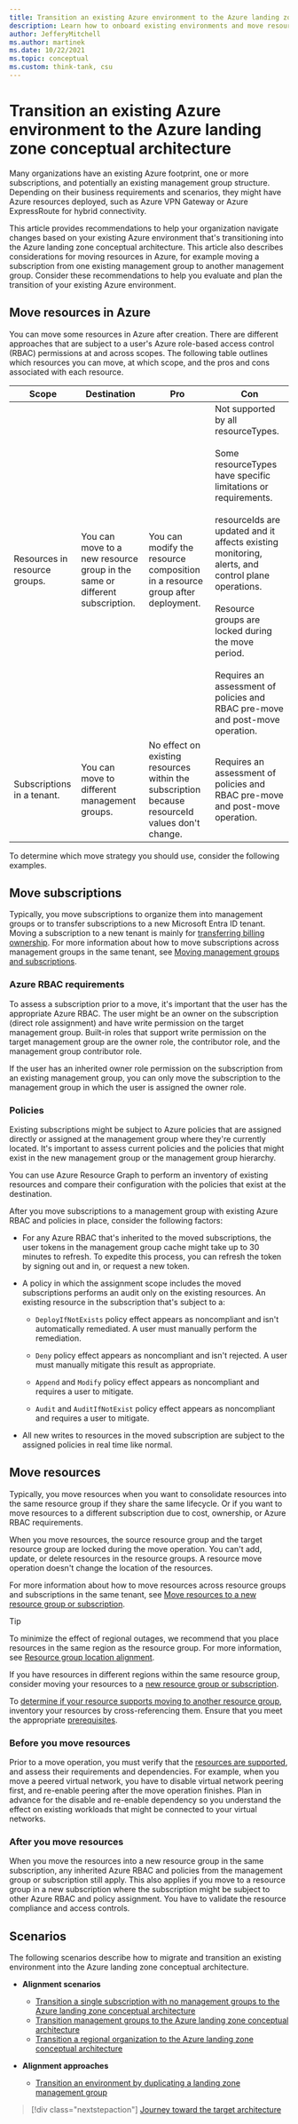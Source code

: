 ```yaml
---
title: Transition an existing Azure environment to the Azure landing zone conceptual architecture
description: Learn how to onboard existing environments and move resources to the Azure landing zone conceptual architecture.
author: JefferyMitchell
ms.author: martinek
ms.date: 10/22/2021
ms.topic: conceptual
ms.custom: think-tank, csu
--- 
```


<!-- docutune:casing resourceType resourceTypes resourceId resourceIds -->

# Transition an existing Azure environment to the Azure landing zone conceptual architecture

Many organizations have an existing Azure footprint, one or more subscriptions, and potentially an existing management group structure. Depending on their business requirements and scenarios, they might have Azure resources deployed, such as Azure VPN Gateway or Azure ExpressRoute for hybrid connectivity.

This article provides recommendations to help your organization navigate changes based on your existing Azure environment that's transitioning into the Azure landing zone conceptual architecture. This article also describes considerations for moving resources in Azure, for example moving a subscription from one existing management group to another management group. Consider these recommendations to help you evaluate and plan the transition of your existing Azure environment.

## Move resources in Azure

You can move some resources in Azure after creation. There are different approaches that are subject to a user's Azure role-based access control (RBAC) permissions at and across scopes. The following table outlines which resources you can move, at which scope, and the pros and cons associated with each resource.

| Scope | Destination | Pro | Con |
| ----- | ----------- | ---- | ---- |
| Resources in resource groups. | You can move to a new resource group in the same or different subscription. | You can modify the resource composition in a resource group after deployment. | Not supported by all resourceTypes. <br><br> Some resourceTypes have specific limitations or requirements. <br><br> resourceIds are updated and it affects existing monitoring, alerts, and control plane operations. <br><br> Resource groups are locked during the move period. <br><br> Requires an assessment of policies and RBAC pre-move and post-move operation. |
| Subscriptions in a tenant. | You can move to different management groups. | No effect on existing resources within the subscription because resourceId values don't change. | Requires an assessment of policies and RBAC pre-move and post-move operation. |

To determine which move strategy you should use, consider the following examples.

## Move subscriptions

Typically, you move subscriptions to organize them into management groups or to transfer subscriptions to a new Microsoft Entra ID tenant. Moving a subscription to a new tenant is mainly for [transferring billing ownership](/azure/cost-management-billing/manage/billing-subscription-transfer). For more information about how to move subscriptions across management groups in the same tenant, see [Moving management groups and subscriptions](/azure/governance/management-groups/manage#moving-management-groups-and-subscriptions).

### Azure RBAC requirements

To assess a subscription prior to a move, it's important that the user has the appropriate Azure RBAC. The user might be an owner on the subscription (direct role assignment) and have write permission on the target management group. Built-in roles that support write permission on the target management group are the owner role, the contributor role, and the management group contributor role.

If the user has an inherited owner role permission on the subscription from an existing management group, you can only move the subscription to the management group in which the user is assigned the owner role.

### Policies

Existing subscriptions might be subject to Azure policies that are assigned directly or assigned at the management group where they're currently located. It's important to assess current policies and the policies that might exist in the new management group or the management group hierarchy.

You can use Azure Resource Graph to perform an inventory of existing resources and compare their configuration with the policies that exist at the destination.

After you move subscriptions to a management group with existing Azure RBAC and policies in place, consider the following factors:

- For any Azure RBAC that's inherited to the moved subscriptions, the user tokens in the management group cache might take up to 30 minutes to refresh. To expedite this process, you can refresh the token by signing out and in, or request a new token.

- A policy in which the assignment scope includes the moved subscriptions performs an audit only on the existing resources. An existing resource in the subscription that's subject to a:

  - `DeployIfNotExists` policy effect appears as noncompliant and isn't automatically remediated. A user must manually perform the remediation.
  
  - `Deny` policy effect appears as noncompliant and isn't rejected. A user must manually mitigate this result as appropriate.
  
  - `Append` and `Modify` policy effect appears as noncompliant and requires a user to mitigate.
  
  - `Audit` and `AuditIfNotExist` policy effect appears as noncompliant and requires a user to mitigate.
  
- All new writes to resources in the moved subscription are subject to the assigned policies in real time like normal.

## Move resources

Typically, you move resources when you want to consolidate resources into the same resource group if they share the same lifecycle. Or if you want to move resources to a different subscription due to cost, ownership, or Azure RBAC requirements.

When you move resources, the source resource group and the target resource group are locked during the move operation. You can't add, update, or delete resources in the resource groups. A resource move operation doesn't change the location of the resources.

For more information about how to move resources across resource groups and subscriptions in the same tenant, see [Move resources to a new resource group or subscription](/azure/azure-resource-manager/management/move-resource-group-and-subscription).

> [!TIP]
> To minimize the effect of regional outages, we recommend that you place resources in the same region as the resource group. For more information, see [Resource group location alignment](/azure/azure-resource-manager/management/overview#resource-group-location-alignment).
> 
> If you have resources in different regions within the same resource group, consider moving your resources to a [new resource group or subscription](/azure/azure-resource-manager/management/move-resource-group-and-subscription).
> 
> To [determine if your resource supports moving to another resource group]((/azure/azure-resource-manager/management/move-support-resources)), inventory your resources by cross-referencing them. Ensure that you meet the appropriate [prerequisites](/azure/azure-resource-manager/management/move-resource-group-and-subscription#checklist-before-moving-resources).

### Before you move resources

Prior to a move operation, you must verify that the [resources are supported](/azure/azure-resource-manager/management/move-support-resources), and assess their requirements and dependencies. For example, when you move a peered virtual network, you have to disable virtual network peering first, and re-enable peering after the move operation finishes. Plan in advance for the disable and re-enable dependency so you understand the effect on existing workloads that might be connected to your virtual networks.

### After you move resources

When you move the resources into a new resource group in the same subscription, any inherited Azure RBAC and policies from the management group or subscription still apply. This also applies if you move to a resource group in a new subscription where the subscription might be subject to other Azure RBAC and policy assignment. You have to validate the resource compliance and access controls.

## Scenarios

The following scenarios describe how to migrate and transition an existing environment into the Azure landing zone conceptual architecture.

- **Alignment scenarios**
  - [Transition a single subscription with no management groups to the Azure landing zone conceptual architecture](./../landing-zone/align-scenario-single-subscription.md)
  - [Transition management groups to the Azure landing zone conceptual architecture](./../landing-zone/align-scenario-multiple-management-groups.md)
  - [Transition a regional organization to the Azure landing zone conceptual architecture](./../landing-zone/align-scenario-regional-org.md)

- **Alignment approaches**
  - [Transition an environment by duplicating a landing zone management group](./../landing-zone/align-approach-duplicate-brownfield-audit-only.md)

> [!div class="nextstepaction"]
> [Journey toward the target architecture](./../landing-zone/landing-zone-journey.md)
